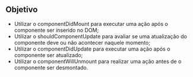 ## Objetivo

<ul>
  <li>Utilizar o componentDidMount para executar uma ação após o componente ser inserido no DOM;</li>
  <li>Utilizar o shouldComponentUpdate para avaliar se uma atualização do componente deve ou não acontecer naquele momento;</li>
  <li>Utilizar o componentDidUpdate para executar uma ação após o componente ser atualizado;</li>
  <li>Utilizar o componentWillUnmount para realizar uma ação antes de o componente ser desmontado.</li>
</ul>
